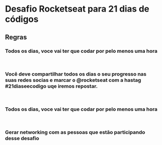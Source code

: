 # Desafio Rocketseat para 21 dias de códigos

<h2>Regras</h2>

<h3>Todos os dias, voce vai ter que codar por pelo menos uma hora</h3>
</br>
<h3>Você deve compartilhar todos os dias o seu progresso nas suas redes socias e marcar o <span>@rocketseat</span> com a hastag #21diaseecodigo uqe iremos repostar.</h3>
</br>
<h3>Todos os dias, voce vai ter que codar por pelo menos uma hora</h3>
</br> 
<h3>Gerar networking com as pessoas que estão participando desse desafio</h3>
